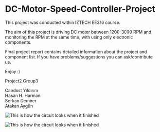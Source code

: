 # DC-Motor-Speed-Controller-Project
This project was conducted within IZTECH EE316 course.

The aim of this project is driving DC motor between 1200-3000 RPM and monitoring the RPM at the same time, with using only electronic components.

Final project report contains detailed information about the project and component list. If you have problems/suggestions you can ask/contribute us.

Enjoy :)

Project2 Group3<br/>

Candost Yıldırım<br/>
Hasan H. Harman<br/>
Serkan Demirer<br/>
Atakan Aygün

![This is how the circuit looks when it finished](https://github.com/hasanharman/DC-Motor-Speed-Controller-Project/blob/master/Project.png)

![This is how the circuit looks when it finished](https://github.com/hasanharman/DC-Motor-Speed-Controller-Project/blob/master/project.gif)
